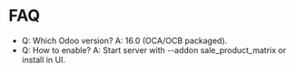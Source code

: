 # FAQ

- Q: Which Odoo version? A: 16.0 (OCA/OCB packaged).
- Q: How to enable? A: Start server with --addon sale_product_matrix or install in UI.
